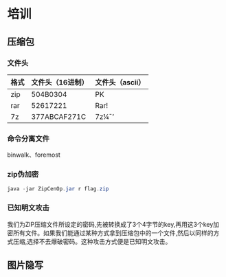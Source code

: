 # 培训

## 压缩包

### 文件头

| 格式 | 文件头（16进制） | 文件头（ascii） |
| ---- | ---------------- | --------------- |
| zip  | 504B0304         | PK              |
| rar  | 52617221         | Rar!            |
| 7z   | 377ABCAF271C     | 7z¼¯’           |

### 命令分离文件

binwalk、foremost

### zip伪加密

```java
java -jar ZipCenOp.jar r flag.zip
```

### 已知明文攻击

我们为ZIP压缩文件所设定的密码,先被转换成了3个4字节的key,再用这3个key加密所有文件。如果我们能通过某种方式拿到压缩包中的一个文件,然后以同样的方式压缩,选择不去爆破密码。这种攻击方式便是已知明文攻击。

## 图片隐写

